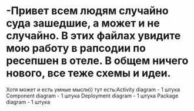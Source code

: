 # -Привет всем людям случайно суда зашедшие, а может и не случайно. В этих файлах увидите мою работу в рапсодии по ресепшен в отеле. В общем ничего нового, все теже схемы и идеи.
Хотя может и есть умные мысли))
тут есть:Activity diagram - 1 штука
Component diagram - 1 штука
Deployment diagram - 1 штука
Package diagram - 1 штука
